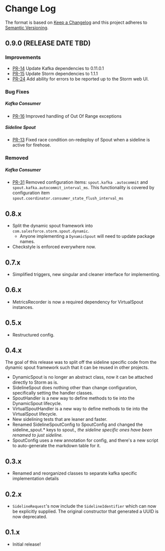 # Change Log
The format is based on [Keep a Changelog](http://keepachangelog.com/)
and this project adheres to [Semantic Versioning](http://semver.org/).

## 0.9.0 (RELEASE DATE TBD)
### Improvements
- [PR-14](https://github.com/salesforce/storm-dynamic-spout/pull/14) Update Kafka dependencies to 0.11.0.1
- [PR-15](https://github.com/salesforce/storm-dynamic-spout/pull/15) Update Storm dependencies to 1.1.1
- [PR-24](https://github.com/salesforce/storm-dynamic-spout/pull/24) Add ability for errors to be reported up to the Storm web UI.

### Bug Fixes
##### Kafka Consumer
- [PR-16](https://github.com/salesforce/storm-dynamic-spout/pull/16) Improved handling of Out Of Range exceptions
##### Sideline Spout
- [PR-13](https://github.com/salesforce/storm-dynamic-spout/pull/13) Fixed race condition on-redeploy of Spout when a 
sideline is active for firehose.

### Removed
##### Kafka Consumer
- [PR-31](https://github.com/salesforce/storm-dynamic-spout/pull/31) Removed configuration items: `spout.kafka
.autocommit` and `spout.kafka.autocommit_interval_ms`.  This functionality is covered by configuration item `spout.coordinator.consumer_state_flush_interval_ms`

## 0.8.x
- Split the dynamic spout framework into `com.salesforce.storm.spout.dynamic`.
  - Anyone implementing a `DynamicSpout` will need to update package names.
- Checkstyle is enforced everywhere now.

## 0.7.x
- Simplified triggers, new singular and cleaner interface for implementing.

## 0.6.x
- MetricsRecorder is now a required dependency for VirtualSpout instances.

## 0.5.x
- Restructured config.

## 0.4.x
The goal of this release was to split off the sideline specific code from the dynamic spout framework such that it can be reused in other projects. 
- DynamicSpout is no longer an abstract class, now it can be attached directly to Storm as is.
- SidelineSpout does nothing other than change configuration, specifically setting the handler classes.
- SpoutHandler is a new way to define methods to tie into the DynamicSpout lifecycle.
- VirtualSpoutHandler is a new way to define methods to tie into the VirtualSpout lifecycle.
- New sidelining tests that are leaner and faster.
- Renamed SidelineSpoutConfig to SpoutConfig and changed the sideline_spout.* keys to spout.*, the sideline specific ones have been renamed to just sideline.*
- SpoutConfig uses a new annotation for config, and there's a new script to auto-generate the markdown table for it.

## 0.3.x
- Renamed and reorganized classes to separate kafka specific implementation details

## 0.2.x
- `SidelineRequest`'s now include the `SidelineIdentifier` which can now be explicitly supplied.  The original constructor that generated a UUID is now deprecated. 

## 0.1.x
- Initial release!
